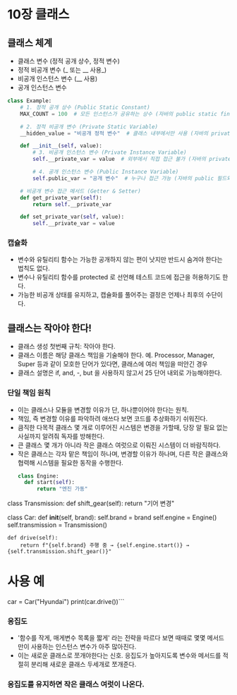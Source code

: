 # 10장 클래스 

## 클래스 체계 
- 클래스 변수 (정적 공개 상수, 정적 변수)
- 정적 비공개 변수 (_ 또는 __ 사용_)
- 비공개 인스턴스 변수 (__ 사용)
- 공개 인스턴스 변수
```python
class Example:
    # 1. 정적 공개 상수 (Public Static Constant)
    MAX_COUNT = 100  # 모든 인스턴스가 공유하는 상수 (자바의 public static final)

    # 2. 정적 비공개 변수 (Private Static Variable)
    __hidden_value = "비공개 정적 변수"  # 클래스 내부에서만 사용 (자바의 private static)

    def __init__(self, value):
        # 3. 비공개 인스턴스 변수 (Private Instance Variable)
        self.__private_var = value  # 외부에서 직접 접근 불가 (자바의 private 필드)

        # 4. 공개 인스턴스 변수 (Public Instance Variable)
        self.public_var = "공개 변수"  # 누구나 접근 가능 (자바의 public 필드와 유사)

    # 비공개 변수 접근 메서드 (Getter & Setter)
    def get_private_var(self):
        return self.__private_var

    def set_private_var(self, value):
        self.__private_var = value

```
### 캡슐화
- 변수와 유틸리티 함수는 가능한 공개하지 않는 편이 낫지만 반드시 숨겨야 한다는 법칙도 없다.
- 변수나 유틸리티 함수를 protected 로 선언해 테스트 코드에 접근을 허용하기도 한다.
- 가능한 비공개 상태를 유지하고, 캡슐화를 풀어주는 결정은 언제나 최후의 수단이다.

## 클래스는 작아야 한다!
- 클래스 생성 첫번째 규칙: 작아야 한다.
- 클래스 이름은 해당 클래스 책임을 기술해야 한다.
예. Processor, Manager, Super 등과 같이 모호한 단어가 있다면, 클래스에 여러 책임을 떠안긴 경우
- 클래스 설명은 if, and, -, but 을 사용하지 않고서 25 단어 내외로 가능해야한다. 

### 단일 책임 원칙 
- 이는 클래스나 모듈을 변경할 이유가 단, 하나뿐이어야 한다는 원칙.
- 책임, 즉 변경할 이유를 파악하려 애쓰다 보면 코드를 추상화하기 쉬워진다.
- 큼직한 다목적 클래스 몇 개로 이루어진 시스템은 변경을 가할때, 당장 알 필요 없는 사실까지 알려줘 독자를 방해한다.
- 큰 클래스 몇 개가 아니라 작은 클래스 여럿으로 이뤄진 시스템이 더 바람직하다.
- 작은 클래스는 각자 맡은 책임이 하나며, 변경할 이유가 하나며, 다른 작은 클래스와 협력해 시스템을 필요한 동작을 수행한다.
  ```python
  class Engine:
    def start(self):
        return "엔진 가동"

class Transmission:
    def shift_gear(self):
        return "기어 변경"

class Car:
    def __init__(self, brand):
        self.brand = brand
        self.engine = Engine()
        self.transmission = Transmission()

    def drive(self):
        return f"{self.brand} 주행 중 → {self.engine.start()} → {self.transmission.shift_gear()}"

# 사용 예
car = Car("Hyundai")
print(car.drive())```

### 응집도
- '함수를 작게, 매게변수 목록을 짧게' 라는 전략을 따르다 보면 때때로 몇몇 메서드만이 사용하는 인스턴스 변수가 아주 많아진다.
- 이는 새로운 클래스로 쪼개야한다는 신호. 응집도가 높아지도록 변수와 메서드를 적절히 분리해 새로운 클래스 두세개로 쪼개준다.

### 응집도를 유지하면 작은 클래스 여럿이 나온다. 

